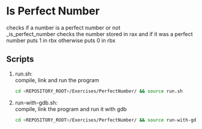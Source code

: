 # Is Perfect Number
checks if a number is a perfect number or not<br />
_is_perfect_number checks the number stored in rax and if it was a perfect number puts 1 in rbx otherwise puts 0 in rbx

## Scripts
 1. run.sh: <br />
    compile, link and run the program <br />
    ```bash
    cd <REPOSITORY_ROOT>/Exercises/PerfectNumber/ && source run.sh
    ```
 
 2. run-with-gdb.sh: <br />
    compile, link the program and run it with gdb <br />
    ```bash
    cd <REPOSITORY_ROOT>/Exercises/PerfectNumber/ && source run-with-gdb.sh
    ```
